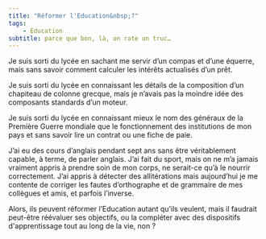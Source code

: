 ```yaml
---
title: "Réformer l'Education&nbsp;?"
tags:
    - Education
subtitle: parce que bon, là, on rate un truc…
---
```


Je suis sorti du lycée en sachant me servir d’un compas et d’une équerre, mais
sans savoir comment calculer les intérêts actualisés d’un prêt.

Je suis sorti du lycée en connaissant les détails de la composition d’un
chapiteau de colonne grecque, mais je n’avais pas la moindre idée des composants
standards d’un moteur.

Je suis sorti du lycée en connaissant mieux le nom des généraux de la Première
Guerre mondiale que le fonctionnement des institutions de mon pays et sans
savoir lire un contrat ou une fiche de paie.

J’ai eu des cours d’anglais pendant sept ans sans être véritablement capable, à
terme, de parler anglais. J’ai fait du sport, mais on ne m’a jamais vraiment
appris à prendre soin de mon corps, ne serait-ce qu’à le nourrir correctement.
J’ai appris à détecter des allitérations mais aujourd’hui je me contente de
corriger les fautes d’orthographe et de grammaire de mes collègues et amis, et
parfois l’inverse.

Alors, ils peuvent réformer l’Education autant qu’ils veulent, mais il faudrait
peut-être réévaluer ses objectifs, ou la compléter avec des dispositifs
d'apprentissage tout au long de la vie, non&nbsp;?
